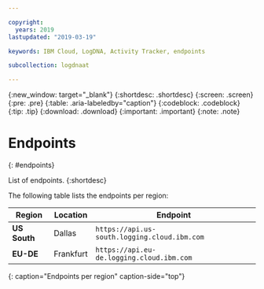 ```yaml
---

copyright:
  years: 2019
lastupdated: "2019-03-19"

keywords: IBM Cloud, LogDNA, Activity Tracker, endpoints

subcollection: logdnaat

---
```


{:new_window: target="_blank"}
{:shortdesc: .shortdesc}
{:screen: .screen}
{:pre: .pre}
{:table: .aria-labeledby="caption"}
{:codeblock: .codeblock}
{:tip: .tip}
{:download: .download}
{:important: .important}
{:note: .note}

# Endpoints
{: #endpoints}

List of endpoints.
{:shortdesc}


The following table lists the endpoints per region:

| Region                | Location  |  Endpoint                                          |
|-----------------------|-----------|----------------------------------------------------|
| **US South**          | Dallas    | `https://api.us-south.logging.cloud.ibm.com`       |
| **EU-DE**             | Frankfurt | `https://api.eu-de.logging.cloud.ibm.com`          |
{: caption="Endpoints per region" caption-side="top"} 
